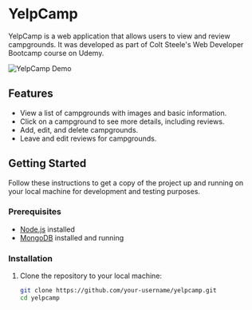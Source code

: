 # YelpCamp

YelpCamp is a web application that allows users to view and review campgrounds. It was developed as part of Colt Steele's Web Developer Bootcamp course on Udemy.

![YelpCamp Demo](yelpcamp-demo.gif)

## Features

- View a list of campgrounds with images and basic information.
- Click on a campground to see more details, including reviews.
- Add, edit, and delete campgrounds.
- Leave and edit reviews for campgrounds.

## Getting Started

Follow these instructions to get a copy of the project up and running on your local machine for development and testing purposes.

### Prerequisites

- [Node.js](https://nodejs.org/) installed
- [MongoDB](https://www.mongodb.com/) installed and running

### Installation

1. Clone the repository to your local machine:

   ```bash
   git clone https://github.com/your-username/yelpcamp.git
   cd yelpcamp
